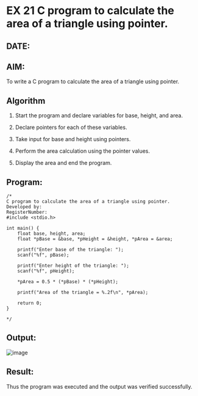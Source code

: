 # EX 21 C program to calculate the area of a triangle using pointer.
## DATE:
## AIM:
To write a C program to calculate the area of a triangle using pointer.

## Algorithm
1. Start the program and declare variables for base, height, and area.

2. Declare pointers for each of these variables.

3. Take input for base and height using pointers.

4. Perform the area calculation using the pointer values.

5. Display the area and end the program.   

## Program:
```
/*
C program to calculate the area of a triangle using pointer.
Developed by: 
RegisterNumber:
#include <stdio.h>

int main() {
    float base, height, area;
    float *pBase = &base, *pHeight = &height, *pArea = &area;

    printf("Enter base of the triangle: ");
    scanf("%f", pBase);

    printf("Enter height of the triangle: ");
    scanf("%f", pHeight);

    *pArea = 0.5 * (*pBase) * (*pHeight);

    printf("Area of the triangle = %.2f\n", *pArea);

    return 0;
}
 
*/
```

## Output:
![image](https://github.com/user-attachments/assets/5d9391f7-0423-4b81-8b1b-aeca232d89b8)



## Result:
Thus the program was executed and the output was verified successfully.

